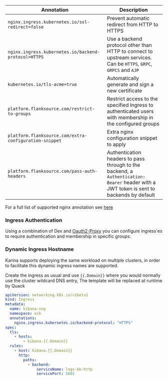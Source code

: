 

| Annotation                                             | Description                                                  |
| ------------------------------------------------------ | ------------------------------------------------------------ |
| `nginx.ingress.kubernetes.io/ssl-redirect=false`       | Prevent automatic redirect from HTTP to HTTPS                |
| `nginx.ingress.kubernetes.io/backend-protocol=HTTPS`   | Use a backend protocol other than HTTP to connect to upstream services. Can be `HTTPS`, `GRPC`, `GRPCS` and `AJP` |
| `kubernetes.io/tls-acme=true`                          | Automatically generate and sign a new certificate            |
| `platform.flanksource.com/restrict-to-groups`          | Restrict access to the specified Ingress to authenticated users with membership in the configured groups |
| `platform.flanksource.com/extra-configuration-snippet` | Extra nginx configuration snippet to apply                   |
| `platform.flanksource.com/pass-auth-headers`           | Authentication headers to pass through to the backend, a `Authentication: Bearer` header with a JWT token is sent to backends by default |

For a full list of supported nginx annotation see [here](https://kubernetes.github.io/ingress-nginx/user-guide/nginx-configuration/annotations/)



### Ingress Authentication

Using a combination of Dex and [Oauth2-Proxy](https://github.com/oauth2-proxy/oauth2-proxy) you can configure ingress'es to require authentication and membership in specific groups:


### Dynamic Ingress Hostname

Karina supports deploying the same workload on multiple clusters, in order to facilitate this dynamic ingress names are supported.

Create the ingress as usual and use `{{.Domain}}` where you would normally use the cluster wildcard DNS entry, The template will be replaced at runtime by Quack

```yaml
apiVersion: networking.k8s.io/v1beta1
kind: Ingress
metadata:
  name: kibana-ing
  namespace: eck
  annotations:
    nginx.ingress.kubernetes.io/backend-protocol: "HTTPS"
spec:
  tls:
    - hosts:
        - kibana.{{.Domain}}
  rules:
    - host: kibana.{{.Domain}}
      http:
        paths:
          - backend:
              serviceName: logs-kb-http
              servicePort: 5601
```

